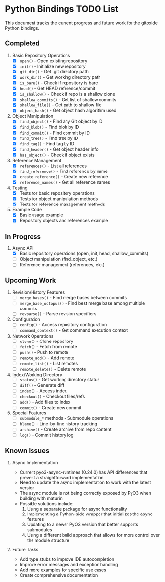 # Python Bindings TODO List

This document tracks the current progress and future work for the gitoxide Python bindings.

## Completed

1. Basic Repository Operations
   - [x] `open()` - Open existing repository
   - [x] `init()` - Initialize new repository
   - [x] `git_dir()` - Get .git directory path
   - [x] `work_dir()` - Get working directory path
   - [x] `is_bare()` - Check if repository is bare
   - [x] `head()` - Get HEAD reference/commit
   - [x] `is_shallow()` - Check if repo is a shallow clone
   - [x] `shallow_commits()` - Get list of shallow commits
   - [x] `shallow_file()` - Get path to shallow file
   - [x] `object_hash()` - Get object hash algorithm used

2. Object Manipulation
   - [x] `find_object()` - Find any Git object by ID
   - [x] `find_blob()` - Find blob by ID
   - [x] `find_commit()` - Find commit by ID
   - [x] `find_tree()` - Find tree by ID
   - [x] `find_tag()` - Find tag by ID
   - [x] `find_header()` - Get object header info
   - [x] `has_object()` - Check if object exists

3. Reference Management
   - [x] `references()` - List all references
   - [x] `find_reference()` - Find reference by name
   - [x] `create_reference()` - Create new reference
   - [x] `reference_names()` - Get all reference names

4. Testing
   - [x] Tests for basic repository operations
   - [x] Tests for object manipulation methods
   - [x] Tests for reference management methods

5. Example Code
   - [x] Basic usage example
   - [x] Repository objects and references example

## In Progress

1. Async API
   - [x] Basic repository operations (open, init, head, shallow_commits)
   - [ ] Object manipulation (find_object, etc.)
   - [ ] Reference management (references, etc.)

## Upcoming Work

1. Revision/History Features
   - [ ] `merge_bases()` - Find merge bases between commits
   - [ ] `merge_base_octopus()` - Find best merge base among multiple commits
   - [ ] `revparse()` - Parse revision specifiers

2. Configuration
   - [ ] `config()` - Access repository configuration
   - [ ] `command_context()` - Get command execution context

3. Network Operations
   - [ ] `clone()` - Clone repository
   - [ ] `fetch()` - Fetch from remote
   - [ ] `push()` - Push to remote
   - [ ] `remote_add()` - Add remote
   - [ ] `remote_list()` - List remotes
   - [ ] `remote_delete()` - Delete remote

4. Index/Working Directory
   - [ ] `status()` - Get working directory status
   - [ ] `diff()` - Generate diff
   - [ ] `index()` - Access index
   - [ ] `checkout()` - Checkout files/refs
   - [ ] `add()` - Add files to index
   - [ ] `commit()` - Create new commit

5. Special Features
   - [ ] `submodule_*` methods - Submodule operations
   - [ ] `blame()` - Line-by-line history tracking
   - [ ] `archive()` - Create archive from repo content
   - [ ] `log()` - Commit history log

## Known Issues

1. Async Implementation
   - Current pyo3-async-runtimes (0.24.0) has API differences that prevent a straightforward implementation
   - Need to update the async implementation to work with the latest version
   - The async module is not being correctly exposed by PyO3 when building with maturin
   - Possible solutions include:
     1. Using a separate package for async functionality
     2. Implementing a Python-side wrapper that initializes the async features
     3. Updating to a newer PyO3 version that better supports submodules
     4. Using a different build approach that allows for more control over the module structure

2. Future Tasks
   - Add type stubs to improve IDE autocompletion
   - Improve error messages and exception handling
   - Add more examples for specific use cases
   - Create comprehensive documentation